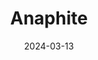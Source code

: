 ---  
layout: startup_page  
title: "Anaphite"  
id: "anaphite.com"  
permalink: "/anaphiteanaphite.com03132024/"  
website: "https://www.anaphite.com/"  
funding_round: ""  
funding_amount: "£1.6M"  
investors: "Elbow Beach Capital, Wealth Club, Bristol Private Equity Club, angel investors"  
about: "Anaphite is a Bristol-based battery technology company developing a unique chemistry-based approach to manufacturing more sustainable, faster-charging, and lower-cost batteries for electric vehicles. Its proprietary process produces 'Dry Coating Precursor powders' enabling a shift from energy-intensive solvent-based manufacturing to dry processes, significantly reducing costs and environmental impact."  
markets: "Battery Technology, Electric Vehicles, Advanced Materials, Chemical, Manufacturing, Nanotechnology"  
hq: "Bristol, Avon, United Kingdom"  
founded_year: "2018"  
linkedin: "https://uk.linkedin.com/company/anaphite-technologies"  
twitter: "https://twitter.com/AnaphiteLtd"  
instagram: ""  
facebook: "https://www.facebook.com/anaphite/"  
crunchbase: "https://www.crunchbase.com/organization/anaphite"  
pitchbook: "https://pitchbook.com/profiles/company/431291-44"  

date_display: "13-Mar-2024"  
date: "2024-03-13"

# SEO Optimization  
meta_title: "Anaphite -  Funding (£1.6M)"  
meta_description: "Anaphite, Anaphite is a Bristol-based battery technology company developing a unique chemistry-based approach to manufacturing more sustainable, faster-charging..."  
meta_keywords: "Anaphite, Battery Technology, Electric Vehicles, Advanced Materials, Chemical, Manufacturing, Nanotechnology,  funding"  
canonical_url: "https://startup.projectstartups.com/anaphiteanaphite.com03132024/"  
---